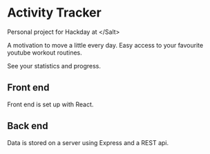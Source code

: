 # Activity Tracker
Personal project for Hackday at &#60;/Salt&#62;

A motivation to move a little every day. 
Easy access to your favourite youtube workout routines.

See your statistics and progress. 

## Front end
Front end is set up with React.

## Back end
Data is stored on a server using Express and a REST api.
